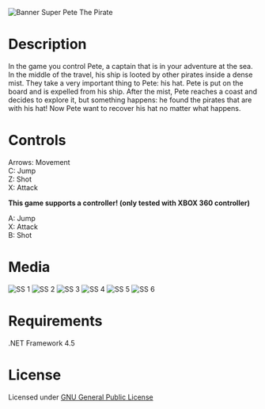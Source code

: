 ![Banner Super Pete The Pirate](http://i.imgur.com/D39IrCV.png)

# Description

In the game you control Pete, a captain that is in your adventure at the sea. In the middle of the travel, his ship is looted by other pirates inside a dense mist. They take a very important thing to Pete: his hat. Pete is put on the board and is expelled from his ship. After the mist, Pete reaches a coast and decides to explore it, but something happens: he found the pirates that are with his hat! Now Pete want to recover his hat no matter what happens.

# Controls

Arrows: Movement  
C: Jump  
Z: Shot  
X: Attack

**This game supports a controller! (only tested with XBOX 360 controller)**

A: Jump  
X: Attack  
B: Shot  

# Media

![SS 1](http://i.imgur.com/fLbLRJz.png)
![SS 2](http://i.imgur.com/oCIRZs9.png)
![SS 3](http://i.imgur.com/XaBEuIj.png)
![SS 4](http://i.imgur.com/fjyBaet.png)
![SS 5](http://i.imgur.com/Tn8pIvL.png)
![SS 6](http://i.imgur.com/oPGYh9K.png)


# Requirements

.NET Framework 4.5

# License

Licensed under [GNU General Public License](https://github.com/rafaelalmeidatk/Super-Pete-The-Pirate/blob/master/LICENSE)
